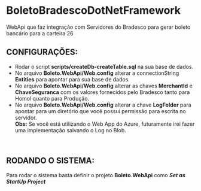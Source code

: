 # BoletoBradescoDotNetFramework
WebApi que faz integração com Servidores do Bradesco para gerar boleto bancário para a carteira 26
<br><h2>CONFIGURAÇÕES:</h2>
<ul>
	<li>
		Rodar o script <b>scripts/createDb-createTable.sql</b> na sua base de dados.
	</li>
	<li>
		No arquivo <b>Boleto.WebApi/Web.config</b> alterar a connectionString <b>Entities</b> para apontar para sua base de dados.
	</li>
	<li>
		No arquivo <b>Boleto.WebApi/Web.config</b> alterar as chaves <b>MerchantId</b> e <b>ChaveSeguranca</b> com os valores fornecidos pelo Bradesco tanto para Homol quanto para Produção.
	</li>
	<li>
		No arquivo <b>Boleto.WebApi/Web.config</b> alterar a chave <b>LogFolder</b> para apontar para um diretório que você possui permissão para escrita no servidor.
		<br><b>Obs:</b> Se você está utilizando o Web App do Azure, futuramente irei fazer uma implementação salvando o Log no Blob.
	</li>
</ul>
<br><h2>RODANDO O SISTEMA:</h2>
Para rodar o sistema basta definir o projeto <b>Boleto.WebApi</b> como <i><b>Set as StartUp Project</b></i>